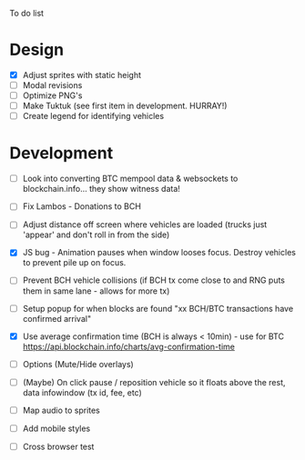 To do list

Design
===

- [X] Adjust sprites with static height
- [ ] Modal revisions
- [ ] Optimize PNG's
- [ ] Make Tuktuk (see first item in development. HURRAY!)
- [ ] Create legend for identifying vehicles

Development 
===

- [ ] Look into converting BTC mempool data & websockets to blockchain.info... they show witness data!
- [ ] Fix Lambos - Donations to BCH
- [ ] Adjust distance off screen where vehicles are loaded (trucks just 'appear' and don't roll in from the side)
- [X] JS bug - Animation pauses when window looses focus. Destroy vehicles to prevent pile up on focus.
- [ ] Prevent BCH vehicle collisions (if BCH tx come close to and RNG puts them in same lane - allows for more tx)
- [ ] Setup popup for when blocks are found "xx BCH/BTC transactions have confirmed arrival"
- [X] Use average confirmation time (BCH is always < 10min) - use for BTC https://api.blockchain.info/charts/avg-confirmation-time
- [ ] Options (Mute/Hide overlays)
- [ ] (Maybe) On click pause / reposition vehicle so it floats above the rest, data infowindow (tx id, fee, etc)
- [ ] Map audio to sprites
- [ ] Add mobile styles
- [ ] Cross browser test

